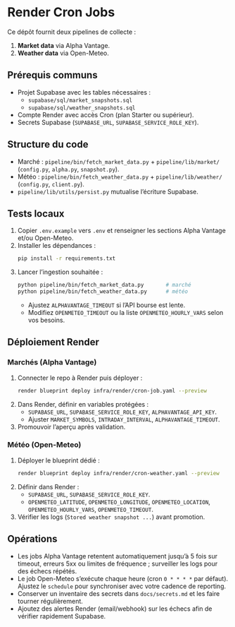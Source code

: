 # Render Cron Jobs

Ce dépôt fournit deux pipelines de collecte :
1. **Market data** via Alpha Vantage.
2. **Weather data** via Open-Meteo.

## Prérequis communs
- Projet Supabase avec les tables nécessaires :
  - `supabase/sql/market_snapshots.sql`
  - `supabase/sql/weather_snapshots.sql`
- Compte Render avec accès Cron (plan Starter ou supérieur).
- Secrets Supabase (`SUPABASE_URL`, `SUPABASE_SERVICE_ROLE_KEY`).

## Structure du code
- Marché : `pipeline/bin/fetch_market_data.py` + `pipeline/lib/market/` (`config.py`, `alpha.py`, `snapshot.py`).
- Météo : `pipeline/bin/fetch_weather_data.py` + `pipeline/lib/weather/` (`config.py`, `client.py`).
- `pipeline/lib/utils/persist.py` mutualise l’écriture Supabase.

## Tests locaux
1. Copier `.env.example` vers `.env` et renseigner les sections Alpha Vantage et/ou Open-Meteo.
2. Installer les dépendances :
   ```bash
   pip install -r requirements.txt
   ```
3. Lancer l’ingestion souhaitée :
   ```bash
   python pipeline/bin/fetch_market_data.py       # marché
   python pipeline/bin/fetch_weather_data.py      # météo
   ```
   - Ajustez `ALPHAVANTAGE_TIMEOUT` si l’API bourse est lente.
   - Modifiez `OPENMETEO_TIMEOUT` ou la liste `OPENMETEO_HOURLY_VARS` selon vos besoins.

## Déploiement Render
### Marchés (Alpha Vantage)
1. Connecter le repo à Render puis déployer :
   ```bash
   render blueprint deploy infra/render/cron-job.yaml --preview
   ```
2. Dans Render, définir en variables protégées :
   - `SUPABASE_URL`, `SUPABASE_SERVICE_ROLE_KEY`, `ALPHAVANTAGE_API_KEY`.
   - Ajuster `MARKET_SYMBOLS`, `INTRADAY_INTERVAL`, `ALPHAVANTAGE_TIMEOUT`.
3. Promouvoir l’aperçu après validation.

### Météo (Open-Meteo)
1. Déployer le blueprint dédié :
   ```bash
   render blueprint deploy infra/render/cron-weather.yaml --preview
   ```
2. Définir dans Render :
   - `SUPABASE_URL`, `SUPABASE_SERVICE_ROLE_KEY`.
   - `OPENMETEO_LATITUDE`, `OPENMETEO_LONGITUDE`, `OPENMETEO_LOCATION`, `OPENMETEO_HOURLY_VARS`, `OPENMETEO_TIMEOUT`.
3. Vérifier les logs (`Stored weather snapshot ...`) avant promotion.

## Opérations
- Les jobs Alpha Vantage retentent automatiquement jusqu’à 5 fois sur timeout, erreurs 5xx ou limites de fréquence ; surveiller les logs pour des échecs répétés.
- Le job Open-Meteo s’exécute chaque heure (cron `0 * * * *` par défaut). Ajustez le `schedule` pour synchroniser avec votre cadence de reporting.
- Conserver un inventaire des secrets dans `docs/secrets.md` et les faire tourner régulièrement.
- Ajoutez des alertes Render (email/webhook) sur les échecs afin de vérifier rapidement Supabase.
